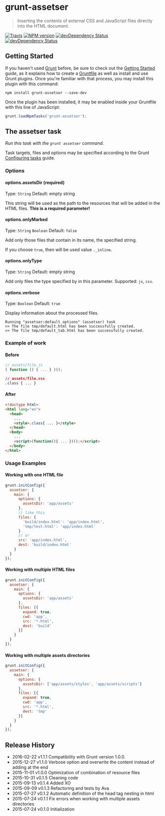 # grunt-assetser

> Inserting the contents of external CSS and JavaScript files directly into the HTML document.

[![Travis](https://img.shields.io/travis/mrmlnc/grunt-assetser.svg?style=flat-square)](https://travis-ci.org/mrmlnc/grunt-assetser)
[![NPM version](https://img.shields.io/npm/v/grunt-assetser.svg?style=flat-square)](https://www.npmjs.com/package/grunt-assetser)
[![devDependency Status](https://img.shields.io/david/mrmlnc/grunt-assetser.svg?style=flat-square)](https://david-dm.org/mrmlnc/grunt-assetser#info=dependencies)
[![devDependency Status](https://img.shields.io/david/dev/mrmlnc/grunt-assetser.svg?style=flat-square)](https://david-dm.org/mrmlnc/grunt-assetser#info=devDependencies)

## Getting Started

If you haven't used [Grunt](http://gruntjs.com/) before, be sure to check out the [Getting Started](http://gruntjs.com/getting-started) guide, as it explains how to create a [Gruntfile](http://gruntjs.com/sample-gruntfile) as well as install and use Grunt plugins. Once you're familiar with that process, you may install this plugin with this command:

```shell
npm install grunt-assetser --save-dev
```

Once the plugin has been installed, it may be enabled inside your Gruntfile with this line of JavaScript:

```js
grunt.loadNpmTasks('grunt-assetser');
```

## The assetser task
_Run this task with the `grunt assetser` command._

Task targets, files and options may be specified according to the Grunt [Configuring tasks](http://gruntjs.com/configuring-tasks) guide.

### Options

#### options.assetsDir (required)
Type: `String` Default: empty string

This string will be used as the path to the resources that will be added in the HTML files. **This is a required parameter!**

#### options.onlyMarked
Type: `String` `Boolean` Default: `false`

Add only those files that contain in its name, the specified string.

If you choose `true`, then will be used value `._inline`.

#### options.onlyType
Type: `String` Default: empty string

Add only files the type specified by in this parameter. Supported: `js`, `css`.

#### options.verbose
Type: `Boolean` Default: `true`

Display information about the processed files.

```
Running "assetser:default_options" (assetser) task
>> The file tmp/default.html has been successfully created.
>> The file tmp/default_tab.html has been successfully created.
```

### Example of work

#### Before
```js
// assets/file.js
( function () { ... } )();
```

```css
// assets/file.css
.class { ... }
```

#### After

```html
<!doctype html>
<html lang="en">
  <head>
    ...
    <style>.class{ ... }</style>
  </head>
  <body>
    ...
    <script>(function(){ ... })();</script>
  </body>
</html>
```

### Usage Examples

#### Working with one HTML file
```js
grunt.initConfig({
  assetser: {
    main: {
      options: {
        assetsDir: 'app/assets'
      },
      // like this
      files: {
        'build/index.html': 'app/index.html',
        'tmp/test.html': 'app/index.html'
      }
      // or
      src: 'app/index.html',
      dest: 'build/index.html'
    }
  }
});
```

#### Working with multiple HTML files
```js
grunt.initConfig({
  assetser: {
    main: {
      options: {
        assetsDir: 'app/assets'
      },
      files: [{
        expand: true,
        cwd: 'app',
        src: '*.html',
        dest: 'build'
      }]
    }
  }
});
```

#### Working with multiple assets directories
```js
grunt.initConfig({
  assetser: {
    main: {
      options: {
        assetsDir: ['app/assets/styles', 'app/assets/scripts']
      },
      files: [{
        expand: true,
        cwd: 'app',
        src: '*.html',
        dest: 'tmp'
      }]
    }
  }
});
```



## Release History

 - 2016-02-22   v1.1.1   Compatibility with Grunt version 1.0.0.
 - 2015-12-27   v1.1.0   Verbose option and overwrite the content instead of adding at the end
 - 2015-11-01   v1.0.0   Optimization of combination of resource files
 - 2015-10-31   v0.1.5   Cleaning code
 - 2015-09-13   v0.1.4   Added XO
 - 2015-09-09   v0.1.3   Refactoring and tests by Ava
 - 2015-07-27   v0.1.2   Automatic definition of the head tag nesting in html
 - 2015-07-24   v0.1.1   Fix errors when working with multiple assets directories
 - 2015-07-24   v0.1.0   Initialization
